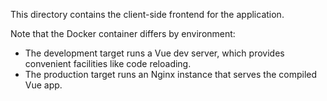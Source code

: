 This directory contains the client-side frontend for the application.

Note that the Docker container differs by environment:

- The development target runs a Vue dev server, which provides convenient
  facilities like code reloading.
- The production target runs an Nginx instance that serves the compiled Vue
  app.
